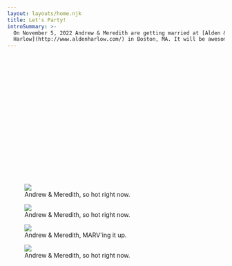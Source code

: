 ```yaml
---
layout: layouts/home.njk
title: Let's Party!
introSummary: >-
  On November 5, 2022 Andrew & Meredith are getting married at [Alden &
  Harlow](http://www.aldenharlow.com/) in Boston, MA. It will be awesome.
---
```


<div class="wistia_responsive_padding" style="padding:56.25% 0 0 0;position:relative;"><div class="wistia_responsive_wrapper" style="height:100%;left:0;position:absolute;top:0;width:100%;"><div class="wistia_embed wistia_async_dpudhoz9ay videoFoam=true" style="height:100%;position:relative;width:100%"><div class="wistia_swatch" style="height:100%;left:0;opacity:0;overflow:hidden;position:absolute;top:0;transition:opacity 200ms;width:100%;"><img src="https://fast.wistia.com/embed/medias/dpudhoz9ay/swatch" style="filter:blur(5px);height:100%;object-fit:contain;width:100%;" alt="" aria-hidden="true" onload="this.parentNode.style.opacity=1;" /></div></div></div></div>
<script src="https://fast.wistia.com/embed/medias/dpudhoz9ay.jsonp" async></script>
<script src="https://fast.wistia.com/assets/external/E-v1.js" async></script>


<figure>
    <img src="https://res.cloudinary.com/aborstein/image/upload/c_scale,h_1200,q_auto:best/v1660502773/meredrew-napa.jpg">
    <figcaption>Andrew & Meredith, so hot right now.<figcaption>
</figure>

<figure>
    <img src="https://res.cloudinary.com/aborstein/image/upload/c_scale,h_1200,q_auto:best/v1660502773/meredrew-ouray.jpg">
    <figcaption>Andrew & Meredith, so hot right now.<figcaption>
</figure>

<figure>
    <img src="https://res.cloudinary.com/aborstein/image/upload/c_scale,q_auto,w_1600/v1660497510/Save_the_Date_-_Andrew_Meredith_2.jpg">
    <figcaption>Andrew & Meredith, MARV'ing it up.<figcaption>
</figure>

<figure class="hero">
    <img src="https://res.cloudinary.com/aborstein/image/upload/c_scale,h_1200,q_auto:best/v1660502773/meredrew-box.jpg">
    <figcaption>Andrew & Meredith, so hot right now.<figcaption>
</figure>
